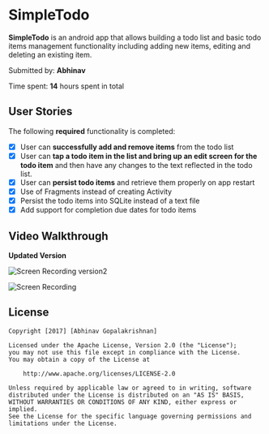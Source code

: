 # SimpleTodo
**SimpleTodo** is an android app that allows building a todo list and basic todo items management functionality including adding new items, editing and deleting an existing item.

Submitted by: **Abhinav**

Time spent: **14** hours spent in total
## User Stories

The following **required** functionality is completed:

* [x] User can **successfully add and remove items** from the todo list
* [x] User can **tap a todo item in the list and bring up an edit screen for the todo item** and then have any changes to the text reflected in the todo list.
* [x] User can **persist todo items** and retrieve them properly on app restart
* [x] Use of Fragments instead of creating Activity
* [x] Persist the todo items into SQLite instead of a text file
* [x] Add support for completion due dates for todo items

## Video Walkthrough 

**Updated Version**

![Screen Recording version2](output2.gif)

![Screen Recording](output.gif)

## License

    Copyright [2017] [Abhinav Gopalakrishnan]

    Licensed under the Apache License, Version 2.0 (the "License");
    you may not use this file except in compliance with the License.
    You may obtain a copy of the License at

        http://www.apache.org/licenses/LICENSE-2.0

    Unless required by applicable law or agreed to in writing, software
    distributed under the License is distributed on an "AS IS" BASIS,
    WITHOUT WARRANTIES OR CONDITIONS OF ANY KIND, either express or implied.
    See the License for the specific language governing permissions and
    limitations under the License.
